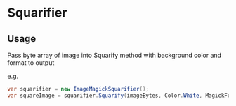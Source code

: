 # Squarifier

## Usage
Pass byte array of image into Squarify method with background color and format to output

e.g.
``` c#
var squarifier = new ImageMagickSquarifier();
var squareImage = squarifier.Squarify(imageBytes, Color.White, MagickFormat.Jpeg);